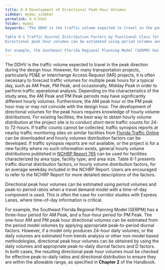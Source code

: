 ```yaml
---
title: 6.4 Development of Directional Peak Hour Volumes
sidebar: mydoc_sidebar
permalink: 6_4.html
folder: mydoc
keywords: "The DDHV is the traffic volume expected to travel in the peak direction during the design hour. However, for many transportation projects, particularly PD&E or Interchange Access Request (IAR) projects, it is often necessary to forecast traffic volumes for multiple peak hours for a typical day such as AM Peak, PM Peak, and occasionally, Mid-Day Peak in order to perform traffic operational analysis. Depending on the characteristics of the study area, the AM Peak and PM Peak periods may have significantly different hourly volumes. Furthermore, the AM peak hour or the PM peak hour may or may not coincide with the design hour. The development of directional volumes for the peak hours requires knowledge of hourly volume distributions. For existing facilities, the best way to obtain hourly volume distribution at the project site is to conduct short- term traffic counts for 24- to 72-hours. If traffic counts cannot be collected, traffic synopsis reports at nearby traffic monitoring sites on similar facilities from Florida Traffic Online can be downloaded and hourly volumes distribution factors can be developed. If traffic synopsis reports are not available, or the project is for a new facility where no such information exists, general hourly volume distributions published in NCHRP Report 765 can be used for facilities characterized by area type, facility type, and area size. Table 6-1 presents traffic diurnal distribution factors, or hourly volume distribution factors, for an average weekday included in the NCHRP Report. Users are encouraged to refer to the NCHRP Report for more detailed descriptions of the factors.

Table 6-1 Traffic Diurnal Distribution Factors by Functional Class for Weekday Source: NCHRP Report 765: Analytical Travel Forecasting Approaches for Project-Level Planning and Design, Chapter 8.
Directional peak hour volumes can be estimated using period volumes and peak-to-period ratios when a travel demand model with a time-of-day component is used. This is often the case for corridor studies with Express Lanes where time-of-day information is critical.

For example, the Southeast Florida Regional Planning Model (SERPM) has a three-hour period for AM Peak, and a four-hour period for PM Peak. The one-hour AM and PM peak hour directional volumes can be estimated from the period model volumes by applying appropriate peak-to-period diurnal factors. However, if a model only produces 24-hour daily volumes, or the daily volumes are estimated from trends analysis or other non-model-based methodologies, directional peak hour volumes can be obtained by using the daily volumes and appropriate peak-to-daily diurnal factors and D factors. In both cases, the resulting directional peak hour volumes must be checked for effective peak-to-daily ratios and directional distribution to ensure they are within the allowable range as specified in Chapter 2 of the Handbook."
---
```


<style>
  div{text-align: justify;}
</style>


The DDHV is the traffic volume expected to travel in the peak direction during the design hour. However, for many transportation projects, particularly PD&E or Interchange Access Request (IAR) projects, it is often necessary to forecast traffic volumes for multiple peak hours for a typical day, such as AM Peak, PM Peak, and occasionally, Midday Peak in order to perform traffic operational analysis. Depending on the characteristics of the study area, the AM Peak and PM Peak periods may have significantly different hourly volumes. Furthermore, the AM peak hour or the PM peak hour may or may not coincide with the design hour. The development of directional volumes for the peak hours requires knowledge of hourly volume distributions. For existing facilities, the best way to obtain hourly volume distribution at the project site is to conduct short-term traffic counts for 24- to 72-hours. If traffic counts cannot be collected, traffic synopsis reports at nearby traffic monitoring sites on similar facilities from <a href="https://tdaappsprod.dot.state.fl.us/fto/" target="_blank">Florida Traffic Online</a> can be downloaded and hourly volumes distribution factors can be developed. If traffic synopsis reports are not available, or the project is for a new facility where no such information exists, general hourly volume distributions published in <a href="https://onlinepubs.trb.org/onlinepubs/nchrp/nchrp_rpt_765.pdf" target="_blank">NCHRP Report 765</a> can be used for facilities characterized by area type, facility type, and area size. Table 6-1 presents traffic diurnal distribution factors, or hourly volume distribution factors, for an average weekday included in the NCHRP Report. Users are encouraged to refer to the NCHRP Report for more detailed descriptions of the factors.


Directional peak hour volumes can be estimated using period volumes and peak-to-period ratios when a travel demand model with a time-of-day component is used. This is often the case for corridor studies with Express Lanes, where time-of-day information is critical.

For example, the Southeast Florida Regional Planning Model (SERPM) has a three-hour period for AM Peak, and a four-hour period for PM Peak. The one-hour AM and PM peak hour directional volumes can be estimated from the period model volumes by applying appropriate peak-to-period diurnal factors. However, if a model only produces 24-hour daily volumes, or the daily volumes are estimated from trends analysis or other non-model based methodologies, directional peak hour volumes can be obtained by using the daily volumes and appropriate peak-to-daily diurnal factors and D factors. In both cases, the resulting directional peak hour volumes must be checked for effective peak-to-daily ratios and directional distribution to ensure they are within the allowable range, as specified in <b>Chapter 2</b> of the Handbook.






